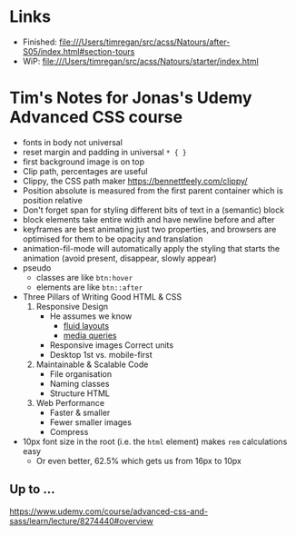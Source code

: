# Links

- Finished: [file:///Users/timregan/src/acss/Natours/after-S05/index.html#section-tours](file:///Users/timregan/src/acss/Natours/after-S05/index.html#section-tours)
- WiP: [file:///Users/timregan/src/acss/Natours/starter/index.html](file:///Users/timregan/src/acss/Natours/starter/index.html)

# Tim's Notes for Jonas's Udemy  Advanced CSS course

- fonts in body not universal 
- reset margin and padding in universal `* { }`
- first background image is on top
- Clip path, percentages are useful
- Clippy, the CSS path maker https://bennettfeely.com/clippy/ 
- Position absolute is measured from the first parent container which is position relative
- Don't forget span for styling different bits of text in a (semantic) block
- block elements take entire width and have newline before and after
- keyframes are best animating just two properties, and browsers are optimised for them to be opacity and translation
- animation-fil-mode will automatically apply the styling that starts the animation (avoid present, disappear, slowly appear)
- pseudo
  - classes are like `btn:hover`
  - elements are like `btn::after`
- Three Pillars of Writing Good HTML & CSS
    1. Responsive Design
        - He assumes we know
            - [fluid layouts](https://support.google.com/webdesigner/answer/7002913?hl=en-GB#percentage-based)
            - [media queries](https://developer.mozilla.org/en-US/docs/Web/CSS/Media_Queries)
        - Responsive images
        Correct units
        - Desktop 1st vs. mobile-first
    1. Maintainable & Scalable Code
        - File organisation
        - Naming classes
        - Structure HTML
    1. Web Performance
        - Faster & smaller
        - Fewer smaller images
        - Compress
- 10px font size in the root (i.e. the `html` element) makes `rem` calculations easy
    - Or even better, 62.5% which gets us from 16px to 10px


## Up to ...

https://www.udemy.com/course/advanced-css-and-sass/learn/lecture/8274440#overview